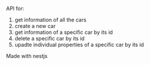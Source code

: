API for:
1. get information of all the cars
2. create a new car 
3. get information of a specific car by its id
4. delete a specific car by its id
5. upadte individual properties of a specific car by its id

Made with nestjs